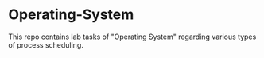 # Operating-System

This repo contains lab tasks of "Operating System" regarding various types of process scheduling.
